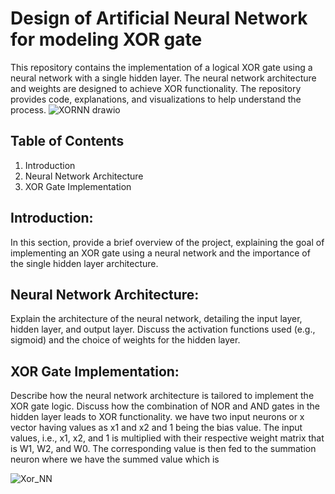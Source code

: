 # Design of Artificial Neural Network for modeling XOR gate
This repository contains the implementation of a logical XOR gate using a neural network with a single hidden layer. The neural network architecture and weights are designed to achieve XOR functionality. The repository provides code, explanations, and visualizations to help understand the process.
![XORNN drawio](https://github.com/Manikanta-IITB/Design_of_Artificial_Neural_Network_for_modeling_XOR_gate/assets/138108630/03195a8b-379c-45c7-a642-0793a64a8161)


## Table of Contents
1) Introduction
2) Neural Network Architecture
3) XOR Gate Implementation
   
## Introduction:
In this section, provide a brief overview of the project, explaining the goal of implementing an XOR gate using a neural network and the importance of the single hidden layer architecture.

## Neural Network Architecture:
Explain the architecture of the neural network, detailing the input layer, hidden layer, and output layer. Discuss the activation functions used (e.g., sigmoid) and the choice of weights for the hidden layer.

## XOR Gate Implementation:
Describe how the neural network architecture is tailored to implement the XOR gate logic. Discuss how the combination of NOR and AND gates in the hidden layer leads to XOR functionality. we have two input neurons or x vector having values as x1 and x2 and 1 being the bias value. The input values, i.e., x1, x2, and 1 is multiplied with their respective weight matrix that is W1, W2, and W0. The corresponding value is then fed to the summation neuron where we have the summed value which is

![Xor_NN](https://github.com/Manikanta-IITB/Design_of_Artificial_Neural_Network_for_modeling_XOR_gate/assets/138108630/14be1c88-f3d3-4ef1-86db-390851113619)
